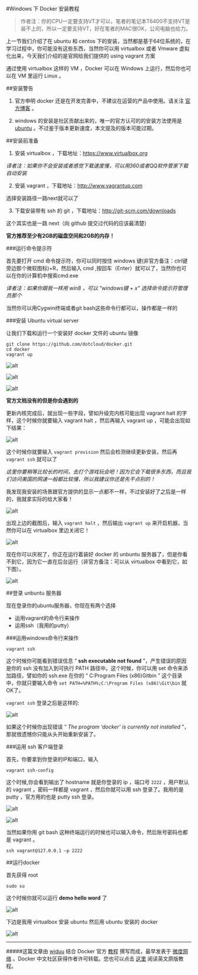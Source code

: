 #Windows 下 Docker 安装教程


>作者注：你的CPU一定要支持VT才可以，笔者的笔记本T6400不支持VT是装不上的，所以一定要支持VT，好在笔者的MAC很OK，公司电脑也给力。


上一节我们介绍了在 ubuntu 和 centos 下的安装，当然都是基于64位系统的，在学习过程中，你可能没有这些东西，当然你可以用 virtualbox 或者 Vmware 虚拟化出来，今天我们介绍的是官网给我们提供的 using vagrant 方案

通过使用 virtualbox 这样的 VM ，Docker 可以在 Windows 上运行，然后你也可以在 VM 里运行 Linux 。

##安装警告

1. 官方申明 docker 还是在开发完善中，不建议在运营的产品中使用。请关注 [官方博客](http://blog.docker.io/2013/08/getting-to-docker-1-0/) 。

2. windows 的安装是社区贡献出来的，唯一的官方认可的的安装方法使用是 [ubuntu](http://docs.docker.io/en/latest/installation/ubuntulinux/#ubuntu-linux) 。不过鉴于版本更新速度，本文提及的版本可能过期。

##安装前准备

1. 安装 virtualbox ，下载地址：https://www.virtualbox.org

*译者注：如果你不会安装或者感觉下载速度慢，可以用360或者QQ软件管家下载自动安装*

2. 安装 vagrant ，下载地址：http://www.vagrantup.com

选择安装路径一路next就可以了

3. 下载安装带有 ssh 的 git ，下载地址：http://git-scm.com/downloads

这个其实也是一路 next（向 github 提交过代码的应该最清楚）

**官方推荐至少有2GB的磁盘空间和2GB的内存！**

###运行命令提示符

首先要打开 cmd 命令提示符，你可以同时按住 windows 键(非官方备注：ctrl键旁边那个微软图标)+R，然后输入 cmd ,按回车（Enter）就可以了，当然你也可以在你的计算机中搜索cmd.exe

*译者注：如果你跟我一样用 win8 ，可以 "windows键 + x" 选择命令提示符管理员那个*

当然你可以用Cygwin终端或者git bash这些命令行都可以，操作都是一样的

###安装 Ubuntu virtual server

让我们下载和运行一个安装好 docker 文件的 ubuntu 镜像

```
git clone https://github.com/dotcloud/docker.git
cd docker
vagrant up
```

![alt](http://resource.docker.cn/installation-windows-1.png)

![alt](http://resource.docker.cn/installation-windows-2.png)

![alt](http://resource.docker.cn/installation-windows-3.png)

**官方文档没有的但是你会遇到的**

更新内核完成后，就出现一些字段，譬如升级完内核可能出现  vagrant halt 的字样，这个时候你就要输入 vagrant halt ，然后再输入 vagrant up ，可能会出现如下结果：

![alt](http://resource.docker.cn/installation-windows-4.png)

这个时候你就要输入 `vagrant provision` 然后会检测继续更新安装，然后再 `vagrant ssh` 就可以了

*这里你要稍等比较长的时间，去打个游戏玩会吧！因为它会下载很多东西，而且我们访问美国的网速一般都比较慢，所以我建议你还是先干点别的！*

我发现我安装的场景跟官方提供的显示一点都不一样，不过安装好了之后是一样的，我就拿实际的给大家看！

![alt](http://resource.docker.cn/installation-windows-5.png)

出现上边的截图后，输入 `vagrant halt` ，然后输出 `vagrant up` 来开启机器，当然你可以在 virtualbox 里边关闭它！

![alt](http://resource.docker.cn/installation-windows-6.png)

现在你可以庆祝了，你正在运行着装好 docker 的 unbuntu 服务器了，但是你看不到它，因为它一直在后台运行（非官方备注：可以从 virtualbox 中看到它，如下图）。

![alt](http://resource.docker.cn/installation-windows-7.png)


##登录 unbuntu 服务器

现在登录你的ubuntu服务器，你现在有两个选择

- 运用vagrant的命令行来操作
- 运用ssh（我用的putty）

###运用windows命令行来操作

`vagrant ssh`

这个时候你可能看到错误信息 “ **ssh executable not found** ”，产生错误的原因是你的 ssh 没有加入到可执行 PATH 路径中。这个时候，你可以用 set 命令来添加路径，譬如你的 ssh.exe 在你的 “ C:Program Files (x86)Gitbin ” 这个目录中，你就只要输入命令
`set PATH=%PATH%;C:\Program Files (x86)\Git\bin`
就OK了。

`vagrant ssh` 登录之后是这样的:

![alt](http://resource.docker.cn/installation-windows-8.png)



如果这个时候你出现错误 “ *The program ‘docker’ is currently not installed* ”，那就很遗憾你只能从头开始重新安装了。

###运用 ssh 客户端登录

首先，你要拿到你登录的IP和端口，输入

`vagrant ssh-config`

这个时候,你会看到输出了 hostname 就是你登录的 ip ，端口号 `2222` ，用户默认的 vagrant ，密码一样都是 vagrant ，然后你就可以用 ssh 登录了。我用的是 putty ，官方用的也是 putty ssh 登录。

![alt](http://resource.docker.cn/installation-windows-9.png)

![alt](http://resource.docker.cn/installation-windows-10.png)

当然如果你用 git bash 这种终端运行的时候也可以输入命令，然后账号密码也都是 vagrant 。

`ssh vagrant@127.0.0.1 –p 2222`


##运行docker

首先获得 root

`sudo su`

这个时候你就可以运行 **demo hello word** 了

![alt](http://resource.docker.cn/installation-windows-11.png)

下边是我用 virtualbox 安装 ubuntu 然后用 ubuntu 安装的 docker

![alt](http://resource.docker.cn/installation-windows-12.png)

---
#####这篇文章由 [widuu](www.weibo.com/widuu) 结合 Docker 官方 [教程](http://docs.docker.io/en/latest/installation/windows/) 撰写而成，最早发表于 [微度网络](http://www.widuu.com/docker/docker-windows.html) 。Docker 中文社区获得作者许可转载。您也可以点击 [这里](http://docs.docker.io/en/latest/installation/windows/) 阅读英文原版教程。
